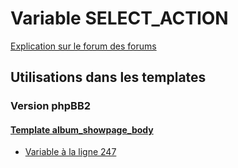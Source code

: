 # Variable SELECT_ACTION
[Explication sur le forum des forums](http://forum.forumactif.com/t294113-listing-des-variables#SELECT_ACTION)

## Utilisations dans les templates

### Version phpBB2

#### [Template album_showpage_body](subsilver/album_showpage_body.md)
* [Variable à la ligne 247](../subsilver/album_showpage_body.tpl#L247)